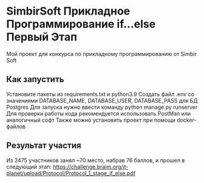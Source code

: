 # SimbirSoft Прикладное Программирование if...else Первый Этап

Мой проект для конкурса по прикладному программированию от Simbir Soft 

## Как запустить

Установите пакеты из requirements.txt и python3.9
Создать файл .env со значениями DATABASE_NAME, DATABASE_USER, DATABASE_PASS для БД Postgres
Для запуска нужно ввести команду python manage.py runserver
Для проверки работы кода рекомендуется использовать PostMan или аналогичный софт
Также можно установить проект при помощи docker-файлов

## Результат участия

Из 2475 участников занял ~70 место, набрав 76 баллов, и прошел в следующий этап: 
https://challenge.braim.org/it-planet/upload/Protocol/Protocol_1_stage_if_else.pdf
